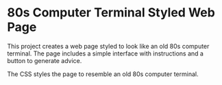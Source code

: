 # 80s Computer Terminal Styled Web Page

This project creates a web page styled to look like an old 80s computer terminal. The page includes a simple interface with instructions and a button to generate advice.

The CSS styles the page to resemble an old 80s computer terminal.
